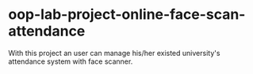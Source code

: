 # oop-lab-project-online-face-scan-attendance
With this project an user can manage his/her existed university's attendance system with face scanner.
